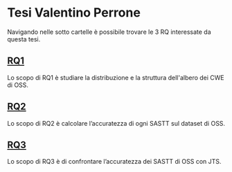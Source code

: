 # Tesi Valentino Perrone

Navigando nelle sotto cartelle è possibile trovare le 3 RQ interessate da questa tesi.


## [RQ1](https://github.com/valentino7/Tesi/tree/master/Pacchetto_di_replicabilit%C3%A0/RQ1)
Lo scopo di RQ1 è studiare la distribuzione e la struttura dell'albero dei CWE di OSS.

## [RQ2](https://github.com/valentino7/Tesi/tree/master/Pacchetto_di_replicabilit%C3%A0/RQ2)
Lo scopo di RQ2 è calcolare l’accuratezza di ogni SASTT sul dataset di OSS.

## [RQ3](https://github.com/valentino7/Tesi/tree/master/Pacchetto_di_replicabilit%C3%A0/RQ3)
Lo scopo di RQ3 è di confrontare l’accuratezza dei SASTT di OSS con JTS.
